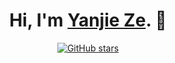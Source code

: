 <h1 align="center">Hi, I'm <a href="https://yanjieze.com">Yanjie Ze</a>. 👋 </h1>
<p align="center">
<!--   <a href="https://github.com/YanjieZe">
    <img src="https://img.shields.io/github/followers/YanjieZe?style=social" alt="GitHub followers">
  </a> -->
  <a href="https://github.com/YanjieZe">
    <img src="https://img.shields.io/github/stars/YanjieZe?style=social" alt="GitHub stars">
  </a>
</p>
